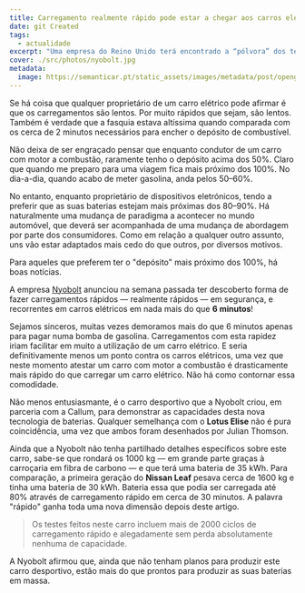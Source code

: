 ```yaml
---
title: Carregamento realmente rápido pode estar a chegar aos carros elétricos
date: git Created
tags:
  - actualidade
excerpt: "Uma empresa do Reino Unido terá encontrado a “pólvora” dos tempos modernos: tecnologia que permitirá um carregamento total nos carros elétricos em tempo record e que poderá mudar a indústria automóvel."
cover: ./src/photos/nyobolt.jpg
metadata:
  image: https://semanticar.pt/static_assets/images/metadata/post/opengraph-nyobolt.jpg
---
```

Se há coisa que qualquer proprietário de um carro elétrico pode afirmar é que os carregamentos são lentos. Por muito rápidos que sejam, são lentos. Também é verdade que a fasquia estava altíssima quando comparada com os cerca de 2 minutos necessários para encher o depósito de combustível.

Não deixa de ser engraçado pensar que enquanto condutor de um carro com motor a combustão, raramente tenho o depósito acima dos 50%. Claro que quando me preparo para uma viagem fica mais próximo dos 100%. No dia-a-dia, quando acabo de meter gasolina, anda pelos 50–60%.

No entanto, enquanto proprietário de dispositivos eletrónicos, tendo a preferir que as suas baterias estejam mais próximas dos 80–90%. Há naturalmente uma mudança de paradigma a acontecer no mundo automóvel, que deverá ser acompanhada de uma mudança de abordagem por parte dos consumidores. Como em relação a qualquer outro assunto, uns vão estar adaptados mais cedo do que outros, por diversos motivos.

Para aqueles que preferem ter o "depósito" mais próximo dos 100%, há boas notícias.

A empresa [Nyobolt](https://nyobolt.com/) anunciou na semana passada ter descoberto forma de fazer carregamentos rápidos — realmente rápidos — em segurança, e recorrentes em carros elétricos em nada mais do que **6 minutos**!

Sejamos sinceros, muitas vezes demoramos mais do que 6 minutos apenas para pagar numa bomba de gasolina. Carregamentos com esta rapidez iriam facilitar em muito a utilização de um carro elétrico. E seria definitivamente menos um ponto contra os carros elétricos, uma vez que neste momento atestar um carro com motor a combustão é drasticamente mais rápido do que carregar um carro elétrico. Não há como contornar essa comodidade.

Não menos entusiasmante, é o carro desportivo que a Nyobolt criou, em parceria com a Callum, para demonstrar as capacidades desta nova tecnologia de baterias. Qualquer semelhança com o **Lotus Elise** não é pura coincidência, uma vez que ambos foram desenhados por Julian Thomson.

Ainda que a Nyobolt não tenha partilhado detalhes específicos sobre este carro, sabe-se que rondará os 1000 kg — em grande parte graças à carroçaria em fibra de carbono — e que terá uma bateria de 35 kWh. Para comparação, a primeira geração do **Nissan Leaf** pesava cerca de 1600 kg e tinha uma bateria de 30 kWh. Bateria essa que podia ser carregada até 80% através de carregamento rápido em cerca de 30 minutos. A palavra "rápido" ganha toda uma nova dimensão depois deste artigo.

> Os testes feitos neste carro incluem mais de 2000 ciclos de carregamento rápido e alegadamente sem perda absolutamente nenhuma de capacidade.

A Nyobolt afirmou que, ainda que não tenham planos para produzir este carro desportivo, estão mais do que prontos para produzir as suas baterias em massa.
